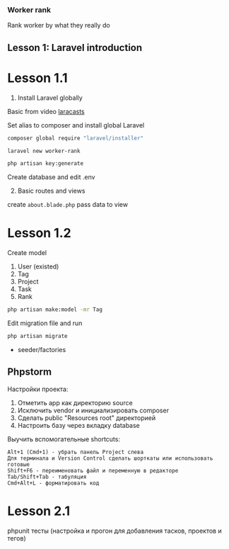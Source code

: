 ### Worker rank
Rank worker by what they really do

## Lesson 1: Laravel introduction
# Lesson 1.1
1. Install Laravel globally

Basic from video [laracasts](https://laracasts.com/series/laravel-from-scratch-2017)

Set alias to composer and install global Laravel
```bash
composer global require "laravel/installer"
```

```bash
laravel new worker-rank
```

```bash
php artisan key:generate
```

Create database and edit .env

2. Basic routes and views

create `about.blade.php`
pass data to view

# Lesson 1.2
Create model 
1. User (existed)
2. Tag
3. Project
4. Task
5. Rank

```bash
php artisan make:model -mr Tag
```
Edit migration file and run

```bash
php artisan migrate
```

+ seeder/factories

## Phpstorm
Настройки проекта:
1. Отметить app как директорию source
2. Исключить vendor и инициализировать composer
3. Сделать public "Resources root" директорией
4. Настроить базу через вкладку database

Выучить вспомогательные shortcuts:
```
Alt+1 (Cmd+1) - убрать панель Project слева
Для терминала и Version Control сделать шорткаты или использовать готовые
Shift+F6 - переименовать файл и переменную в редакторе
Tab/Shift+Tab - табуляция
Cmd+Alt+L - форматировать код
```

# Lesson 2.1

phpunit тесты (настройка и прогон для добавления тасков, проектов и тегов)
